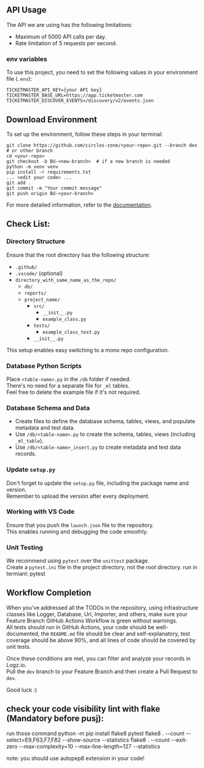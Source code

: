 ## API Usage

The API we are using has the following limitations:

- Maximum of 5000 API calls per day.
- Rate limitation of 5 requests per second.

### env variables

To use this project, you need to set the following values in your environment file (`.env`):

```dotenv
TICKETMASTER_API_KEY={your API key}
TICKETMASTER_BASE_URL=https://app.ticketmaster.com
TICKETMASTER_DISCOVER_EVENTS=/discovery/v2/events.json
```

## Download Environment

To set up the environment, follow these steps in your terminal:

```shell
git clone https://github.com/circles-zone/<your-repo>.git --branch dev  # or other branch
cd <your-repo>
git checkout -b BU-<new-branch>  # if a new branch is needed
python -m venv venv
pip install -r requirements.txt
... <edit your code> ...
git add .
git commit -m "Your commit message"
git push origin BU-<your-branch>
```

For more detailed information, refer to
the [documentation](https://docs.google.com/document/d/1HKhwlhwLD3S8uJ9LPI7h4Nxu77-DXKZe/edit?usp=sharing&ouid=104468990154530891864&rtpof=true&sd=true).

## Check List:

### Directory Structure

Ensure that the root directory has the following structure:

- `.github/`
- `.vscode/` (optional)
- `directory_with_same_name_as_the_repo/`
    - `db/`
    - `reports/`
    - `project_name/`
        - `src/`
            - `__init__.py`
            - `example_class.py`
        - `tests/`
            - `example_class_test.py`
        - `__init__.py`

This setup enables easy switching to a mono repo configuration.

### Database Python Scripts

Place `<table-name>.py` in the `/db` folder if needed.  
There's no need for a separate file for `_ml` tables.  
Feel free to delete the example file if it's not required.

### Database Schema and Data

- Create files to define the database schema, tables, views, and populate metadata and test data.
- Use `/db/<table-name>.py` to create the schema, tables, views (including `_ml_table`).
- Use `/db/<table-name>_insert.py` to create metadata and test data records.

### Update `setup.py`

Don't forget to update the `setup.py` file, including the package name and version.  
Remember to upload the version after every deployment.

### Working with VS Code

Ensure that you push the `launch.json` file to the repository.  
This enables running and debugging the code smoothly.

### Unit Testing

We recommend using `pytest` over the `unittest` package.  
Create a `pytest.ini` file in the project directory, not the root directory.
run in termianl: pytest

## Workflow Completion

When you've addressed all the TODOs in the repository, using infrastructure classes like Logger, Database, Url,
Importer, and others, make sure your Feature Branch GitHub Actions Workflow is green without warnings.  
All tests should run in GitHub Actions, your code should be well-documented, the `README.md` file should be clear and
self-explanatory, test coverage should be above 90%, and all lines of code should be covered by unit tests.

Once these conditions are met, you can filter and analyze your records in Logz.io.  
Pull the `dev` branch to your Feature Branch and then create a Pull Request to `dev`.

Good luck :)

## check your code visibility lint with flake (Mandatory before pusj):

run those command
python -m pip install flake8 pytest
flake8 . --count --select=E9,F63,F7,F82 --show-source --statistics
flake8 . --count --exit-zero --max-complexity=10 --max-line-length=127 --statistics

note: you should use autopep8 extension in your code!
